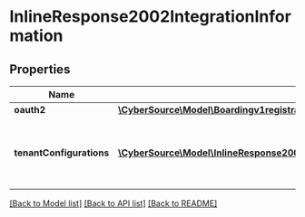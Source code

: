 # InlineResponse2002IntegrationInformation

## Properties
Name | Type | Description | Notes
------------ | ------------- | ------------- | -------------
**oauth2** | [**\CyberSource\Model\Boardingv1registrationsIntegrationInformationOauth2[]**](Boardingv1registrationsIntegrationInformationOauth2.md) |  | [optional] 
**tenantConfigurations** | [**\CyberSource\Model\InlineResponse2002IntegrationInformationTenantConfigurations[]**](InlineResponse2002IntegrationInformationTenantConfigurations.md) | tenantConfigurations is an array of objects that includes the tenant information this merchant is associated with. | [optional] 

[[Back to Model list]](../README.md#documentation-for-models) [[Back to API list]](../README.md#documentation-for-api-endpoints) [[Back to README]](../README.md)


